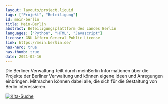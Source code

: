 ```yaml
---
layout: layouts/project.liquid
tags: ["Projekt", "Beteiligung"]
id: mein-berlin
title: Mein-Berlin
abstract: Beteiligungsplattform des Landes Berlin
languages: ["Python", "HTML", "Javascript"]
license: GNU Affero General Public License
link: https://mein.berlin.de/
has-hero: true
has-thumb: true
date: 2021-02-16
---
```


Die Berliner Verwaltung teilt durch meinBerlin Informationen über die Projekte der Berliner Verwaltung und können eigene Ideen und Anregungen einbringen. Mitmachen können dabei alle, die sich für die Gestaltung von Berlin interessieren.

[![Kita-Suche](/assets/images/projects/meinBerlin.png)](https://mein.berlin.de/)
